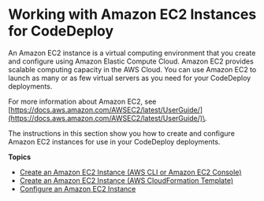 # Working with Amazon EC2 Instances for CodeDeploy<a name="instances-ec2"></a>

An Amazon EC2 instance is a virtual computing environment that you create and configure using Amazon Elastic Compute Cloud\. Amazon EC2 provides scalable computing capacity in the AWS Cloud\. You can use Amazon EC2 to launch as many or as few virtual servers as you need for your CodeDeploy deployments\.

For more information about Amazon EC2, see [https://docs.aws.amazon.com/AWSEC2/latest/UserGuide/](https://docs.aws.amazon.com/AWSEC2/latest/UserGuide/)\.

The instructions in this section show you how to create and configure Amazon EC2 instances for use in your CodeDeploy deployments\.

**Topics**
+ [Create an Amazon EC2 Instance \(AWS CLI or Amazon EC2 Console\)](instances-ec2-create.md)
+ [Create an Amazon EC2 Instance \(AWS CloudFormation Template\)](instances-ec2-create-cloudformation-template.md)
+ [Configure an Amazon EC2 Instance](instances-ec2-configure.md)